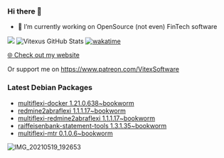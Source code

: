 ### Hi there 👋

- 🔭 I’m currently working on OpenSource  (not even) FinTech software

![](https://komarev.com/ghpvc/?username=Vitexus)
![Vitexus GitHub Stats](https://github-readme-stats.vercel.app/api?username=Vitexus&show_icons=true)
[![wakatime](https://wakatime.com/badge/user/5abba9ca-813e-43ac-9b5f-b1cfdf3dc1c7.svg)](https://wakatime.com/@5abba9ca-813e-43ac-9b5f-b1cfdf3dc1c7)

<p><a href="https://vitexsoftware.cz">🌐 Check out my website</a></p>

Or support me on https://www.patreon.com/VitexSoftware

### Latest Debian Packages
<!-- DEBIAN-PACKAGES-LIST:START -->
- [multiflexi-docker 1.21.0.638~bookworm](https://repo.vitexsoftware.com/package.php?package=multiflexi-docker)
- [redmine2abraflexi 1.1.1.17~bookworm](https://repo.vitexsoftware.com/package.php?package=redmine2abraflexi)
- [multiflexi-redmine2abraflexi 1.1.1.17~bookworm](https://repo.vitexsoftware.com/package.php?package=multiflexi-redmine2abraflexi)
- [raiffeisenbank-statement-tools 1.3.1.35~bookworm](https://repo.vitexsoftware.com/package.php?package=raiffeisenbank-statement-tools)
- [multiflexi-mtr 0.1.0.6~bookworm](https://repo.vitexsoftware.com/package.php?package=multiflexi-mtr)
<!-- DEBIAN-PACKAGES-LIST:END -->

![IMG_20210519_192653](https://user-images.githubusercontent.com/2621130/120022731-1bd48900-bfed-11eb-90f9-4f88f560b8b7.jpg)

<!--
**Vitexus/Vitexus** is a ✨ _special_ ✨ repository because its `README.md` (this file) appears on your GitHub profile.

Here are some ideas to get you started:

- 🌱 I’m currently learning ...
- 👯 I’m looking to collaborate on ...
- 🤔 I’m looking for help with ...
- 💬 Ask me about ...
- 📫 How to reach me: ...
- 😄 Pronouns: ...
- ⚡ Fun fact: ...
-->


